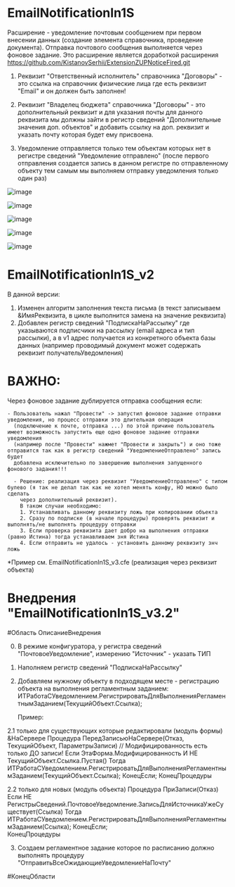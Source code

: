 # EmailNotificationIn1S

Расширение - уведомление почтовым сообщением при первом внесении данных (создание элемента справочника, проведение документа). Отправка почтового сообщения выполняется через фоновое задание. Это расширение является доработкой расширения https://github.com/KistanovSerhii/ExtensionZUPNoticeFired.git

1. Реквизит "Ответственный исполнитель" справочника "Договоры" - это ссылка на справочник физические лица где есть реквизит "Email" и он должен быть заполнен!

2. Реквизит "Владелец бюджета" справочника "Договоры" - это дополнительный реквизит и для указания почты для данного реквизита мы должны зайти в регистр сведений "Дополнительные значения доп. объектов" и добавить ссылку на доп. реквизит и указать почту которая будет ему присвоена.

3. Уведомление отправляется только тем объектам которых нет в регистре сведений "Уведомление отправлено" 
(после первого отправления создается запись в данном регистре по отправленному объекту тем самым мы выполняем отправку уведомления только один раз)


![image](https://user-images.githubusercontent.com/28355711/196092948-888fe2ad-143c-425f-92e1-c9176272c535.png)

![image](https://user-images.githubusercontent.com/28355711/196093252-ddc92145-9cf8-42f7-8023-5ab678889091.png)

![image](https://user-images.githubusercontent.com/28355711/196093113-9dc98546-26a1-4bf7-a96d-697cd269ff11.png)

![image](https://user-images.githubusercontent.com/28355711/196093516-cef402af-d53e-4f3e-a52a-52da57eadc91.png)

![image](https://user-images.githubusercontent.com/28355711/196093578-5e3b61c6-510d-4203-b1fa-40ad49383d25.png)

# EmailNotificationIn1S_v2

В данной версии:
1. Изменен алгоритм заполнения текста письма (в текст записываем &ИмяРеквизита, в цикле выполнится замена на значение реквизита)
2. Добавлен регистр сведений "ПодпискаНаРассылку" где указываются подписчики на рассылку (email адреса и тип рассылки), а в v1 адрес
получается из конкретного объекта базы данных (например проводимый документ может содержать реквизит получательУведомления)

# ВАЖНО:
Через фоновое задание дублируется отправка сообщения если:
    
    - Пользователь нажал "Провести" -> запустил фоновое задание отправки уведомления, но процесс отправки это длительная операция
      (подключение к почте, отправка ...) по этой причине пользователь имеет возможность запустить еще одно фоновое задание отправки уведомления
      (например после "Провести" нажмет "Провести и закрыть") и оно тоже отправится так как в регистр сведений "УведомлениеОтправлено" запись будет
      добавлена исключительно по завершению выполнения запущенного фонового задания!!!
      
      - Решение: реализация через реквизит "УведомлениеОтправлено" с типом булево (я так не делал так как не хотел менять конфу, НО можно было сделать
        через дополнительный реквизит).
        В таком случаи необходимо: 
        1. Устанавливать данному реквизиту ложь при копировании объекта
        2. Сразу по подписке (в начале процедуры) проверять реквизит и выполнять/не выполнять процедуру отправки
        3. Если проверка реквизита дает добро на выполнения отправки (равно Истина) тогда устанавливаем зня Истина
        4. Если отправить не удалось - установить данному реквизиту знч ложь
        
*Пример см. EmailNotificationIn1S_v3.cfe (реализация через реквизит объекта)




# Внедрения "EmailNotificationIn1S_v3.2"

#Область ОписаниеВнедрения

0. В режиме конфигуратора, у регистра сведений "ПочтовоеУведомление", измерению "Источник" - указать ТИП 
1. Наполняем регистр сведений "ПодпискаНаРассылку"
2. Добавляем нужному объекту в подходящем месте - регистрацию объекта на выполнения регламентным заданием:
   ИТРаботаСУведомлением.РегистрироватьДляВыполненияРегламентнымЗаданием(ТекущийОбъект.Ссылка);

    Пример:

2.1 только для существующих которые редактировали (модуль формы)
&НаСервере
Процедура ПередЗаписьюНаСервере(Отказ, ТекущийОбъект, ПараметрыЗаписи) // Модифицированность есть только ДО записи!
	Если ЭтаФорма.Модифицированность И НЕ ТекущийОбъект.Ссылка.Пустая() Тогда
		ИТРаботаСУведомлением.РегистрироватьДляВыполненияРегламентнымЗаданием(ТекущийОбъект.Ссылка);
	КонецЕсли;
КонецПроцедуры 

2.2 только для новых (модуль объекта)
Процедура ПриЗаписи(Отказ)
	Если НЕ РегистрыСведений.ПочтовоеУведомление.ЗаписьДляИсточникаУжеСуществует(Ссылка) Тогда
		ИТРаботаСУведомлением.РегистрироватьДляВыполненияРегламентнымЗаданием(Ссылка);
	КонецЕсли;	
КонецПроцедуры

3. Создаем регламентное задание которое по расписанию должно выполнять процедуру "ОтправитьВсеОжидающиеУведомлениеНаПочту"

#КонецОбласти
